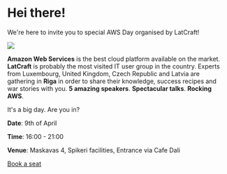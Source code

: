 # Hei there!

We're here to invite you to special AWS Day organised by LatCraft!

![](https://trello-attachments.s3.amazonaws.com/550aff7a25b3038f1f9b2927/500x113/23cca7555373f3fcf1950a5ca5cb72f6/Untitled-1.png)

**Amazon Web Services** is the best cloud platform available on the market. **LatCraft** is probably the most visited IT user group in the country. Experts from Luxembourg, United Kingdom, Czech Republic and Latvia are gathering in **Riga** in order to share their knowledge, success recipes and war stories with you. **5 amazing speakers**. **Spectacular talks**. **Rocking AWS**. 

It's a big day. Are you in?

**Date**: 9th of April

**Time**: 16:00 - 21:00

**Venue**: Maskavas 4, Spikeri facilities, Entrance via Cafe Dali

[Book a seat](http://latcraft.lv)
